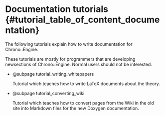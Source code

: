 Documentation tutorials      {#tutorial_table_of_content_documentation}
==========================

The following tutorials explain how to write documentation for Chrono::Engine.

<div class="ce-info">
These tutorials are mostly for programmers that are developing newsections of Chrono::Engine.
Normal users should not be interested.
</div> 

-   @subpage tutorial_writing_whitepapers
	
    Tutorial which teaches how to write LaTeX documents about the theory.
	
	
-   @subpage tutorial_converting_wiki

    Tutorial which teaches  how to convert pages from the Wiki in the old site into Markdown files for the new Doxygen documentation.
